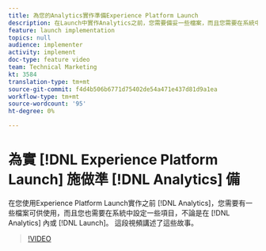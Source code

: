 ```yaml
---
title: 為您的Analytics實作準備Experience Platform Launch
description: 在Launch中實作Analytics之前，您需要備妥一些檔案，而且您需要在系統中（包括Analytics和Launch）設定一些項目。 這段視頻講述了這些故事。
feature: launch implementation
topics: null
audience: implementer
activity: implement
doc-type: feature video
team: Technical Marketing
kt: 3584
translation-type: tm+mt
source-git-commit: f4d4b506b6771d75402de54a471e437d81d9a1ea
workflow-type: tm+mt
source-wordcount: '95'
ht-degree: 0%

---
```



# 為實 [!DNL Experience Platform Launch] 施做準 [!DNL Analytics] 備

在您使用Experience Platform Launch實作之前 [!DNL Analytics]，您需要有一些檔案可供使用，而且您也需要在系統中設定一些項目，不論是在 [!DNL Analytics] 內或 [!DNL Launch]。 這段視頻講述了這些故事。

>[!VIDEO](https://video.tv.adobe.com/v/28752/?quality=12)
